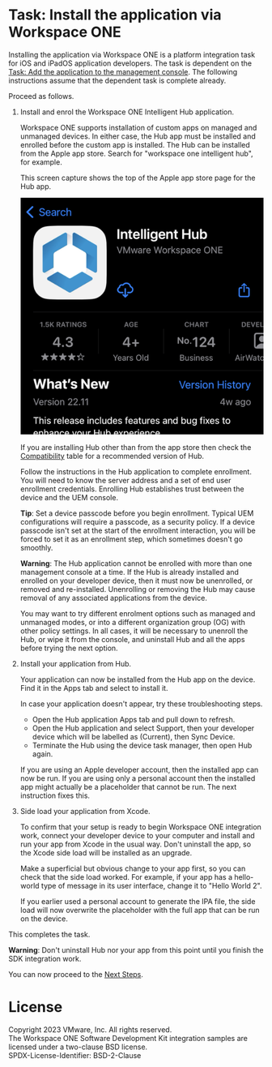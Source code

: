 # Task: Install the application via Workspace ONE
Installing the application via Workspace ONE is a platform integration task for
iOS and iPadOS application developers. The task is dependent on the
[Task: Add the application to the management console](../05Task_Add-the-application-to-the-management-console/readme.md).
The following instructions assume that the dependent task is complete already.

Proceed as follows.

1.  Install and enrol the Workspace ONE Intelligent Hub application.

    Workspace ONE supports installation of custom apps on managed and unmanaged
    devices. In either case, the Hub app must be installed and enrolled before
    the custom app is installed. The Hub can be installed from the Apple app
    store. Search for "workspace one intelligent hub", for example.

    This screen capture shows the top of the Apple app store page for the Hub
    app.

    ![**Screen Capture:** Apple app store page for Workspace ONE Intelligent Hub](Screen_AppStoreIntelligentHub.png)

    If you are installing Hub other than from the app store then check the
    [Compatibility](../02PrerequisiteConditions/01Compatibility/readme.md) table
    for a recommended version of Hub.

    Follow the instructions in the Hub application to complete enrollment. You
    will need to know the server address and a set of end user enrollment
    credentials. Enrolling Hub establishes trust between the device and the UEM
    console.

    **Tip**: Set a device passcode before you begin enrollment. Typical UEM
    configurations will require a passcode, as a security policy. If a device
    passcode isn't set at the start of the enrollment interaction, you will be
    forced to  set it as an enrollment step, which sometimes doesn't go
    smoothly.

    **Warning**: The Hub application cannot be enrolled with more than one
    management console at a time. If the Hub is already installed and enrolled
    on your developer device, then it must now be unenrolled, or removed and
    re-installed. Unenrolling or removing the Hub may cause removal of any
    associated applications from the device.
    
    You may want to try different enrolment options such as managed and
    unmanaged modes, or into a different organization group (OG) with other
    policy settings. In all cases, it will be necessary to unenroll the Hub, or
    wipe it from the console, and uninstall Hub and all the apps before trying
    the next option.

2.  Install your application from Hub.

    Your application can now be installed from the Hub app on the device. Find
    it in the Apps tab and select to install it.

    In case your application doesn't appear, try these troubleshooting steps.

    -   Open the Hub application Apps tab and pull down to refresh.
    -   Open the Hub application and select Support, then your developer device
        which will be labelled as (Current), then Sync Device.
    -   Terminate the Hub using the device task manager, then open Hub again.

    If you are using an Apple developer account, then the installed app can now
    be run. If you are using only a personal account then the installed app
    might actually be a placeholder that cannot be run. The next instruction
    fixes this.

3.  Side load your application from Xcode.

    To confirm that your setup is ready to begin Workspace ONE integration work,
    connect your developer device to your computer and install and run your app
    from Xcode in the usual way. Don't uninstall the app, so the Xcode side load
    will be installed as an upgrade.

    Make a superficial but obvious change to your app first, so you can check
    that the side load worked. For example, if your app has a hello-world type
    of message in its user interface, change it to "Hello World 2".

    If you earlier used a personal account to generate the IPA file, the side
    load will now overwrite the placeholder with the full app that can be run on
    the device.

This completes the task.

**Warning**: Don't uninstall Hub nor your app from this point until you finish
the SDK integration work.

You can now proceed to the [Next Steps](../07Next-Steps/readme.md).

# License
Copyright 2023 VMware, Inc. All rights reserved.  
The Workspace ONE Software Development Kit integration samples are licensed
under a two-clause BSD license.  
SPDX-License-Identifier: BSD-2-Clause